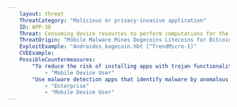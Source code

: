 ```yaml
---
    layout: threat
    ThreatCategory: "Malicious or privacy-invasive application"
    ID: APP-38
    Threat: Consuming device resources to perform computations for the attacker
    ThreatOrigin: "Mobile Malware Mines Dogecoins Litecoins for Bitcoin Payout[^V-Zhang-1]"
    ExploitExample: "Androidos_kagecoin.hbt [^TrendMicro-1]"
    CVEExample:
    PossibleCountermeasures:
        "To reduce the risk of installing apps with trojan functionality, only download apps from official app stores.":
            - "Mobile Device User"
        "Use malware detection apps that identify malware by anomalous energy consumption.":
            - "Enterprise"
            - "Mobile Device User"
---
```

